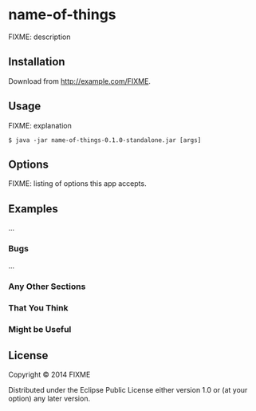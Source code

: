 # name-of-things

FIXME: description

## Installation

Download from http://example.com/FIXME.

## Usage

FIXME: explanation

    $ java -jar name-of-things-0.1.0-standalone.jar [args]

## Options

FIXME: listing of options this app accepts.

## Examples

...

### Bugs

...

### Any Other Sections
### That You Think
### Might be Useful

## License

Copyright © 2014 FIXME

Distributed under the Eclipse Public License either version 1.0 or (at
your option) any later version.
